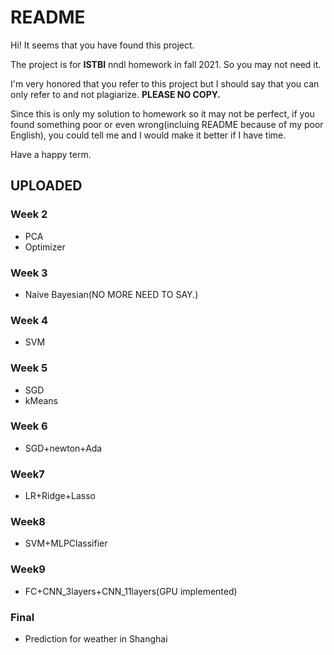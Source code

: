 # README

Hi! It seems that you have found this project. 

The project is for **ISTBI** nndl homework in fall 2021. So you may not need it. 

I'm very honored that you refer to this project but I should say that you can only refer to and not plagiarize. **PLEASE NO COPY.**

Since this is only my solution to homework so it may not be perfect, if you found something poor or even wrong(incluing README because of my poor English), you could tell me and I would make it better if I have time.

Have a happy term.

## UPLOADED
### Week 2
- PCA
- Optimizer

### Week 3
- Naive Bayesian(NO MORE NEED TO SAY.)

### Week 4
- SVM

### Week 5
- SGD
- kMeans

### Week 6
- SGD+newton+Ada

### Week7
- LR+Ridge+Lasso

### Week8
- SVM+MLPClassifier

### Week9
- FC+CNN_3layers+CNN_11layers(GPU implemented)

### Final
- Prediction for weather in Shanghai